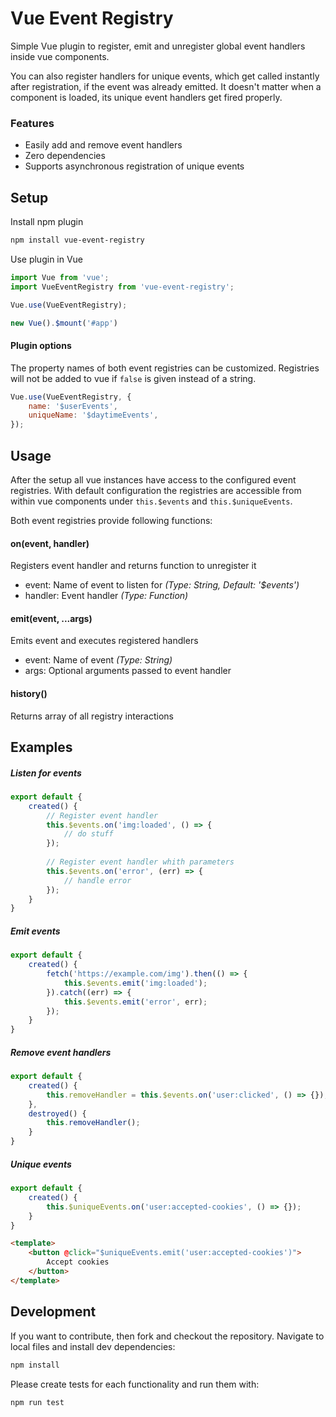 # Vue Event Registry

Simple Vue plugin to register, emit and unregister global event handlers inside vue components.

You can also register handlers for unique events, which get called instantly after registration, 
if the event was already emitted.
It doesn't matter when a component is loaded, its unique event handlers get fired properly.

### Features

* Easily add and remove event handlers
* Zero dependencies
* Supports asynchronous registration of unique events

## Setup

Install npm plugin

```bash
npm install vue-event-registry
```

Use plugin in Vue

```javascript
import Vue from 'vue';
import VueEventRegistry from 'vue-event-registry';

Vue.use(VueEventRegistry);

new Vue().$mount('#app')
```

#### Plugin options

The property names of both event registries can be customized. 
Registries will not be added to vue if `false` is given instead of a string.

```javascript
Vue.use(VueEventRegistry, {
    name: '$userEvents',
    uniqueName: '$daytimeEvents',
});
```

## Usage

After the setup all vue instances have access to the configured event registries.
With default configuration the registries are accessible from within vue components under 
`this.$events` and `this.$uniqueEvents`.

Both event registries provide following functions:

#### on(event, handler)
Registers event handler and returns function to unregister it
* event: Name of event to listen for _(Type: String, Default: '$events')_
* handler: Event handler _(Type: Function)_

#### emit(event, ...args)
Emits event and executes registered handlers
* event: Name of event _(Type: String)_
* args: Optional arguments passed to event handler

#### history()
Returns array of all registry interactions

## Examples

##### Listen for events 

```javascript
export default {
    created() {
        // Register event handler
        this.$events.on('img:loaded', () => {
            // do stuff
        });
        
        // Register event handler whith parameters
        this.$events.on('error', (err) => {
            // handle error
        });
    }
}
```

##### Emit events 

```javascript
export default {
    created() {
        fetch('https://example.com/img').then(() => {
            this.$events.emit('img:loaded');
        }).catch((err) => {
            this.$events.emit('error', err);
        });
    }
}
```

##### Remove event handlers

```javascript
export default {
    created() {
        this.removeHandler = this.$events.on('user:clicked', () => {});
    },
    destroyed() {
        this.removeHandler();
    }
}
```

##### Unique events

```javascript
export default {
    created() {
        this.$uniqueEvents.on('user:accepted-cookies', () => {});
    }
}
```

```html
<template>
    <button @click="$uniqueEvents.emit('user:accepted-cookies')">
        Accept cookies
    </button>
</template>
```

## Development 

If you want to contribute, then fork and checkout the repository.
Navigate to local files and install dev dependencies:

```bash
npm install
```

Please create tests for each functionality and run them with:

```bash
npm run test
```